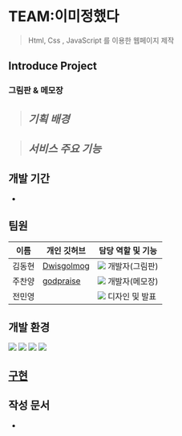 # TEAM:이미정했다
> Html, Css , JavaScript 를 이용한 웹페이지 제작
## Introduce Project
### 그림판 & 메모장
> **_기획 배경_**
> - 

> **_서비스 주요 기능_**  
> - 

## 개발 기간
- 

## 팀원
| 이름   | 개인 깃허브                                     | 담당 역할 및 기능                                                                                                                                          |
| ------ | ----------------------------------------------- | ---------------------------------------------------------------------------------------------------------------------------------------------------------- |
| 김동현 | [Dwisgolmog](https://github.com/Dwisgolmog) | <img src="https://img.shields.io/badge/developer-blue?style=flat"> 개발자(그림판)                                                                                        |
| 주찬양 | [godpraise](https://github.com/godpraise)           | <img src="https://img.shields.io/badge/developer-blue?style=flat"> 개발자(메모장)               |
| 전민영 |          | <img src="https://img.shields.io/badge/developer-blue?style=flat"> 디자인 및 발표                                                          |

## 개발 환경
<div>
  <img src="https://img.shields.io/badge/html5-E34F26?style=for-the-badge&logo=html5&logoColor=white"> 
  <img src="https://img.shields.io/badge/css-1572B6?style=for-the-badge&logo=css3&logoColor=white"> 
  <img src="https://img.shields.io/badge/javascript-F7DF1E?style=for-the-badge&logo=javascript&logoColor=black"> 
  <img src="https://img.shields.io/badge/VisualStudioCdoe-007ACC?style=for-the-badge&logo=visualstudiocode&logoColor=white">
</div>

## [구현](https://dwisgolmog.github.io/draw_notepad/)

## 작성 문서
- 
